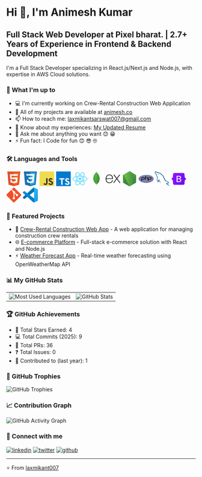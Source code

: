 # Hi 👋, I'm Animesh Kumar

## Full Stack Web Developer at Pixel bharat. | 2.7+ Years of Experience in Frontend & Backend Development

I'm a Full Stack Developer specializing in React.js/Next.js and Node.js, with expertise in AWS Cloud solutions.

### 🔭 What I'm up to

- 💻 I'm currently working on Crew-Rental Construction Web Application
- 🌟 All of my projects are available at [animesh.co](https://animesh.co)
- 📫 How to reach me: [laxmikantsarswat007@gmail.com](mailto:kanimesh407@gmail.com)
- 📄 Know about my experiences: [My Updated Resume](https://animesh.co/resume)
- 💬 Ask me about anything you want 😊 😁
- ⚡ Fun fact: I Code for fun 😊 😎 🤓

### 🛠️ Languages and Tools

<p align="left">
<img src="https://raw.githubusercontent.com/devicons/devicon/master/icons/html5/html5-original.svg" alt="html5" width="40" height="40"/>
<img src="https://raw.githubusercontent.com/devicons/devicon/master/icons/css3/css3-original.svg" alt="css3" width="40" height="40"/>
<img src="https://raw.githubusercontent.com/devicons/devicon/master/icons/javascript/javascript-original.svg" alt="javascript" width="40" height="40"/>
<img src="https://raw.githubusercontent.com/devicons/devicon/master/icons/typescript/typescript-original.svg" alt="typescript" width="40" height="40"/>
<img src="https://raw.githubusercontent.com/devicons/devicon/master/icons/react/react-original.svg" alt="react" width="40" height="40"/>
<img src="https://raw.githubusercontent.com/devicons/devicon/master/icons/mongodb/mongodb-original.svg" alt="mongodb" width="40" height="40"/>
<img src="https://raw.githubusercontent.com/devicons/devicon/master/icons/express/express-original.svg" alt="express" width="40" height="40"/>
<img src="https://raw.githubusercontent.com/devicons/devicon/master/icons/nodejs/nodejs-original.svg" alt="nodejs" width="40" height="40"/>
<img src="https://raw.githubusercontent.com/devicons/devicon/master/icons/php/php-original.svg" alt="php" width="40" height="40"/>
<img src="https://raw.githubusercontent.com/devicons/devicon/master/icons/mysql/mysql-original.svg" alt="mysql" width="40" height="40"/>
<img src="https://raw.githubusercontent.com/devicons/devicon/master/icons/bootstrap/bootstrap-original.svg" alt="bootstrap" width="40" height="40"/>
<img src="https://raw.githubusercontent.com/devicons/devicon/master/icons/git/git-original.svg" alt="git" width="40" height="40"/>
<img src="https://raw.githubusercontent.com/devicons/devicon/master/icons/vscode/vscode-original.svg" alt="vscode" width="40" height="40"/>
</p>

### 🌟 Featured Projects

- 🚀 [Crew-Rental Construction Web App](https://github.com/codewithanimesh/Crew-Rental) - A web application for managing construction crew rentals
- 🌐 [E-commerce Platform](https://github.com/codewithanimesh/E-commerce-Platform) - Full-stack e-commerce solution with React and Node.js
- ⚡ [Weather Forecast App](https://github.com/codewithanimesh/Weather-Forecast-App) - Real-time weather forecasting using OpenWeatherMap API

### 📊 My GitHub Stats

<table>
  <tr>
    <td>
      <img src="https://github-readme-stats.vercel.app/api/top-langs/?username=laxmikant007&layout=compact&theme=dark" alt="Most Used Languages" />
    </td>
    <td>
      <img src="https://github-readme-stats.vercel.app/api?username=laxmikant007&show_icons=true&theme=dark" alt="GitHub Stats" />
    </td>
  </tr>
</table>

### 🏆 GitHub Achievements

- 🌟 Total Stars Earned: 4
- 💻 Total Commits (2025): 9
- 🔄 Total PRs: 36
- ❓ Total Issues: 0
- 🤝 Contributed to (last year): 1

### 🎯 GitHub Trophies

<p align="left">
<img src="https://github-profile-trophy.vercel.app/?username=laxmikant007&theme=darkhub&margin-w=15&margin-h=15&column=7" alt="GitHub Trophies"/>
</p>

### 📈 Contribution Graph

![GitHub Activity Graph](https://activity-graph.herokuapp.com/graph?username=laxmikant007&theme=github)

### 🔗 Connect with me

<p align="left">
<a href="https://linkedin.com/in/laxmikant-saraswat" target="blank"><img align="center" src="https://raw.githubusercontent.com/rahuldkjain/github-profile-readme-generator/master/src/images/icons/Social/linked-in-alt.svg" alt="linkedin" height="30" width="40" /></a>
<a href="https://twitter.com/laxmikant_007" target="blank"><img align="center" src="https://raw.githubusercontent.com/rahuldkjain/github-profile-readme-generator/master/src/images/icons/Social/twitter.svg" alt="twitter" height="30" width="40" /></a>
<a href="https://github.com/laxmikant007" target="blank"><img align="center" src="https://raw.githubusercontent.com/rahuldkjain/github-profile-readme-generator/master/src/images/icons/Social/github.svg" alt="github" height="30" width="40" /></a>
</p>

---
⭐️ From [laxmikant007](https://github.com/laxmikant007)

